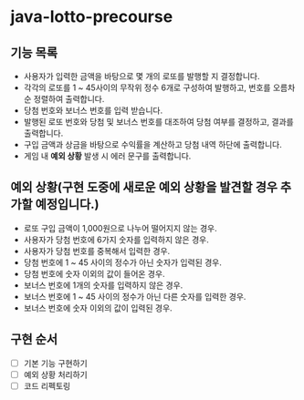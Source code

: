 # java-lotto-precourse

## 기능 목록
 - 사용자가 입력한 금액을 바탕으로 몇 개의 로또를 발행할 지 결정합니다.
 - 각각의 로또를 1 ~ 45사이의 무작위 정수 6개로 구성하여 발행하고, 번호를 오름차순 정렬하여 출력합니다.
 - 당첨 번호와 보너스 번호를 입력 받습니다.
 - 발행된 로또 번호와 당첨 및 보너스 번호를 대조하여 당첨 여부를 결정하고, 결과를 출력합니다.
 - 구입 금액과 상금을 바탕으로 수익률을 계산하고 당첨 내역 하단에 출력합니다.
 - 게임 내 **예외 상황** 발생 시 에러 문구를 출력합니다.

## **예외 상황**(구현 도중에 새로운 예외 상황을 발견할 경우 추가할 예정입니다.)
- 로또 구입 금액이 1,000원으로 나누어 떨어지지 않는 경우.
- 사용자가 당첨 번호에 6가지 숫자를 입력하지 않은 경우.
- 사용자가 당첨 번호를 중복해서 입력한 경우.
- 당첨 번호에 1 ~ 45 사이의 정수가 아닌 숫자가 입력된 경우.
- 당첨 번호에 숫자 이외의 값이 들어온 경우.
- 보너스 번호에 1개의 숫자를 입력하지 않은 경우.
- 보너스 번호에 1 ~ 45 사이의 정수가 아닌 다른 숫자를 입력한 경우.
- 보너스 번호에 숫자 이외의 값이 입력된 경우.

## 구현 순서
- [ ] 기본 기능 구현하기
- [ ] 예외 상황 처리하기
- [ ] 코드 리펙토링

